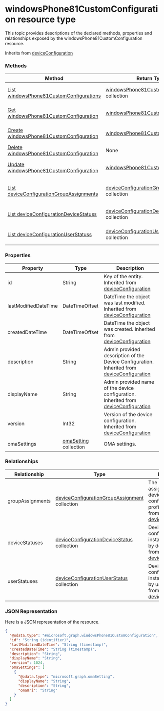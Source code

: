 ﻿# windowsPhone81CustomConfiguration resource type

This topic provides descriptions of the declared methods, properties and relationships exposed by the windowsPhone81CustomConfiguration resource.

Inherits from [deviceConfiguration](../resources/intune_deviceconfig_deviceConfiguration.md)

### Methods
|Method|Return Type|Description|
|---|---|---|
|[List windowsPhone81CustomConfigurations](../api/intune_deviceconfig_windowsPhone81CustomConfiguration_list.md)|[windowsPhone81CustomConfiguration](../resources/intune_deviceconfig_windowsPhone81CustomConfiguration.md) collection|List properties and relationships of the [windowsPhone81CustomConfiguration](../resources/intune_deviceconfig_windowsPhone81CustomConfiguration.md) objects.|
|[Get windowsPhone81CustomConfiguration](../api/intune_deviceconfig_windowsPhone81CustomConfiguration_get.md)|[windowsPhone81CustomConfiguration](../resources/intune_deviceconfig_windowsPhone81CustomConfiguration.md)|Read properties and relationships of the [windowsPhone81CustomConfiguration](../resources/intune_deviceconfig_windowsPhone81CustomConfiguration.md) object.|
|[Create windowsPhone81CustomConfiguration](../api/intune_deviceconfig_windowsPhone81CustomConfiguration_create.md)|[windowsPhone81CustomConfiguration](../resources/intune_deviceconfig_windowsPhone81CustomConfiguration.md)|Create a new [windowsPhone81CustomConfiguration](../resources/intune_deviceconfig_windowsPhone81CustomConfiguration.md) object.|
|[Delete windowsPhone81CustomConfiguration](../api/intune_deviceconfig_windowsPhone81CustomConfiguration_delete.md)|None|Deletes a [windowsPhone81CustomConfiguration](../resources/intune_deviceconfig_windowsPhone81CustomConfiguration.md).|
|[Update windowsPhone81CustomConfiguration](../api/intune_deviceconfig_windowsPhone81CustomConfiguration_update.md)|[windowsPhone81CustomConfiguration](../resources/intune_deviceconfig_windowsPhone81CustomConfiguration.md)|Update the properties of a [windowsPhone81CustomConfiguration](../resources/intune_deviceconfig_windowsPhone81CustomConfiguration.md) object.|
|[List deviceConfigurationGroupAssignments](../api/intune_deviceconfig_windowsPhone81CustomConfiguration_list_deviceConfigurationGroupAssignment.md)|[deviceConfigurationGroupAssignment](../resources/intune_deviceconfig_deviceConfigurationGroupAssignment.md) collection|Get the deviceConfigurationGroupAssignments from the groupAssignments navigation property.|
|[List deviceConfigurationDeviceStatuss](../api/intune_deviceconfig_windowsPhone81CustomConfiguration_list_deviceConfigurationDeviceStatus.md)|[deviceConfigurationDeviceStatus](../resources/intune_deviceconfig_deviceConfigurationDeviceStatus.md) collection|Get the deviceConfigurationDeviceStatuss from the deviceStatuses navigation property.|
|[List deviceConfigurationUserStatuss](../api/intune_deviceconfig_windowsPhone81CustomConfiguration_list_deviceConfigurationUserStatus.md)|[deviceConfigurationUserStatus](../resources/intune_deviceconfig_deviceConfigurationUserStatus.md) collection|Get the deviceConfigurationUserStatuss from the userStatuses navigation property.|

### Properties
|Property|Type|Description|
|---|---|---|
|id|String|Key of the entity. Inherited from [deviceConfiguration](../resources/intune_deviceconfig_deviceConfiguration.md)|
|lastModifiedDateTime|DateTimeOffset|DateTime the object was last modified. Inherited from [deviceConfiguration](../resources/intune_deviceconfig_deviceConfiguration.md)|
|createdDateTime|DateTimeOffset|DateTime the object was created. Inherited from [deviceConfiguration](../resources/intune_deviceconfig_deviceConfiguration.md)|
|description|String|Admin provided description of the Device Configuration. Inherited from [deviceConfiguration](../resources/intune_deviceconfig_deviceConfiguration.md)|
|displayName|String|Admin provided name of the device configuration. Inherited from [deviceConfiguration](../resources/intune_deviceconfig_deviceConfiguration.md)|
|version|Int32|Version of the device configuration. Inherited from [deviceConfiguration](../resources/intune_deviceconfig_deviceConfiguration.md)|
|omaSettings|[omaSetting](../resources/intune_deviceconfig_omaSetting.md) collection|OMA settings.|

### Relationships
|Relationship|Type|Description|
|---|---|---|
|groupAssignments|[deviceConfigurationGroupAssignment](../resources/intune_deviceconfig_deviceConfigurationGroupAssignment.md) collection|The list of group assignments for the device configuration profile. Inherited from [deviceConfiguration](../resources/intune_deviceconfig_deviceConfiguration.md)|
|deviceStatuses|[deviceConfigurationDeviceStatus](../resources/intune_deviceconfig_deviceConfigurationDeviceStatus.md) collection|Device configuration installation stauts by device. Inherited from [deviceConfiguration](../resources/intune_deviceconfig_deviceConfiguration.md)|
|userStatuses|[deviceConfigurationUserStatus](../resources/intune_deviceconfig_deviceConfigurationUserStatus.md) collection|Device configuration installation stauts by user. Inherited from [deviceConfiguration](../resources/intune_deviceconfig_deviceConfiguration.md)|

### JSON Representation
Here is a JSON representation of the resource.
<!-- {
  "blockType": "resource",
  "keyProperty": "id",
  "@odata.type": "microsoft.graph.windowsPhone81CustomConfiguration"
}
-->
```json
{
  "@odata.type": "#microsoft.graph.windowsPhone81CustomConfiguration",
  "id": "String (identifier)",
  "lastModifiedDateTime": "String (timestamp)",
  "createdDateTime": "String (timestamp)",
  "description": "String",
  "displayName": "String",
  "version": 1024,
  "omaSettings": [
    {
      "@odata.type": "microsoft.graph.omaSetting",
      "displayName": "String",
      "description": "String",
      "omaUri": "String"
    }
  ]
}
```


